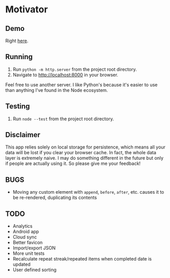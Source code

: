 # Motivator

## Demo

Right [here](https://dkennedy.io/motivator).

## Running

1. Run `python -m http.server` from the project root directory.
2. Navigate to [http://localhost:8000](http://localhost:8000) in your browser.

Feel free to use another server. I like Python's because it's easier to use than
anything I've found in the Node ecosystem.

## Testing

1. Run `node --test` from the project root directory.

## Disclaimer

This app relies solely on local storage for persistence, which means all your
data will be lost if you clear your browser cache. In fact, the whole data
layer is extremely naive. I may do something different in the future but only
if people are actually using it. So please give me your feedback!

## BUGS

* Moving any custom element with `append`, `before`, `after`, etc. causes it to
  be re-rendered, duplicating its contents

## TODO

* Analytics
* Android app
* Cloud sync
* Better favicon
* Import/export JSON
* More unit tests
* Recalculate repeat streak/repeated items when completed date is updated
* User defined sorting
